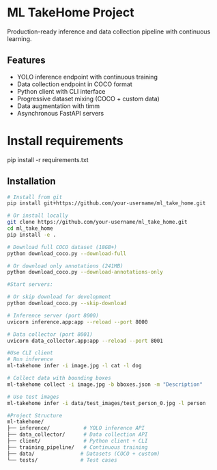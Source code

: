 # ML TakeHome Project

Production-ready inference and data collection pipeline with continuous learning.

## Features

- YOLO inference endpoint with continuous training
- Data collection endpoint in COCO format
- Python client with CLI interface
- Progressive dataset mixing (COCO + custom data)
- Data augmentation with timm
- Asynchronous FastAPI servers
# Install requirements
pip install -r requirements.txt

## Installation

```bash
# Install from git
pip install git+https://github.com/your-username/ml_take_home.git

# Or install locally
git clone https://github.com/your-username/ml_take_home.git
cd ml_take_home
pip install -e .

# Download full COCO dataset (18GB+)
python download_coco.py --download-full

# Or download only annotations (241MB)
python download_coco.py --download-annotations-only

#Start servers:

# Or skip download for development
python download_coco.py --skip-download

# Inference server (port 8000)
uvicorn inference.app:app --reload --port 8000

# Data collector (port 8001)
uvicorn data_collector.app:app --reload --port 8001

#Use CLI client
# Run inference
ml-takehome infer -i image.jpg -l cat -l dog

# Collect data with bounding boxes
ml-takehome collect -i image.jpg -b bboxes.json -m "Description"

# Use test images
ml-takehome infer -i data/test_images/test_person_0.jpg -l person

#Project Structure
ml-takehome/
├── inference/           # YOLO inference API
├── data_collector/      # Data collection API  
├── client/              # Python client + CLI
├── training_pipeline/   # Continuous training
├── data/               # Datasets (COCO + custom)
└── tests/              # Test cases